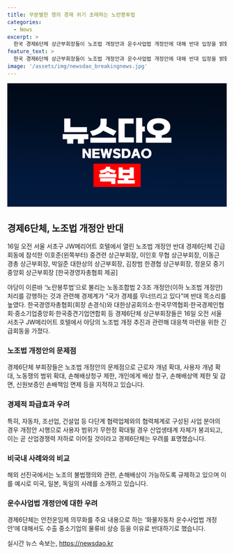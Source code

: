 ```yaml
---
title: 무분별한 쟁의 경제 위기 초래하는 노란봉투법
categories:
  - News
excerpt: >
  한국 경제6단체 상근부회장들이 노조법 개정안과 운수사업법 개정안에 대해 반대 입장을 밝혔다. 개정안 시행 시 협력업체 근로자의 일자리가 위협받고, 불법쟁의에 대한 손해배상이 제한될 우려를 피력했으며, 선진국에서의 규제를 예시로 들어 반대 입장을 뒷받침하고 있다. 이들은 노조법 개정안의 문제점을 지적하며, 이로 인한 산업경쟁력 저하와 국가 경제 파탄을 우려하고 있다. 또한, 화물자동차 운수사업법 개정안에 대해서도 반대 의사를 표명했다.
feature_text: >
  한국 경제6단체 상근부회장들이 노조법 개정안과 운수사업법 개정안에 대해 반대 입장을 밝혔다. 개정안 시행 시 협력업체 근로자의 일자리가 위협받고, 불법쟁의에 대한 손해배상이 제한될 우려를 피력했으며, 선진국에서의 규제를 예시로 들어 반대 입장을 뒷받침하고 있다. 이들은 노조법 개정안의 문제점을 지적하며, 이로 인한 산업경쟁력 저하와 국가 경제 파탄을 우려하고 있다. 또한, 화물자동차 운수사업법 개정안에 대해서도 반대 의사를 표명했다.
image: '/assets/img/newsdao_breakingnews.jpg'
---
```


<p><img src="/assets/img/newsdao_breakingnews.jpg" alt="ranknews 속보" /></p>

<h2 data-ke-size="size26">경제6단체, 노조법 개정안 반대</h2>

<p data-ke-size="size16">16일 오전 서울 서초구 JW메리어트 호텔에서 열린 노조법 개정안 반대 경제6단체 긴급 회동에 참석한 이호준(왼쪽부터) 중견련 상근부회장, 이인호 무협 상근부회장, 이동근 경총 상근부회장, 박일준 대한상의 상근부회장, 김창범 한경협 상근부회장, 정윤모 중기중앙회 상근부회장 [한국경영자총협회 제공]</p>

<p data-ke-size="size16">야당이 이른바 ‘노란봉투법’으로 불리는 노동조합법 2·3조 개정안(이하 노조법 개정안) 처리를 강행하는 것과 관련해 경제계가 “국가 경제를 무너뜨리고 있다”며 반대 목소리를 높였다. 한국경영자총협회(회장 손경식)와 대한상공회의소·한국무역협회·한국경제인협회·중소기업중앙회·한국중견기업연합회 등 경제6단체 상근부회장들은 16일 오전 서울 서초구 JW메리어트 호텔에서 야당의 노조법 개정 추진과 관련해 대응책 마련을 위한 긴급회동을 가졌다.</p>

<h3 data-ke-size="size24">노조법 개정안의 문제점</h3>

<p data-ke-size="size16">경제6단체 부회장들은 노조법 개정안의 문제점으로 근로자 개념 확대, 사용자 개념 확대, 노동쟁의 범위 확대, 손해배상청구 제한, 개인에게 배상 청구, 손해배상액 제한 및 감면, 신원보증인 손배책임 면제 등을 지적하고 있습니다.</p>

<h3 data-ke-size="size24">경제적 파급효과 우려</h3>

<p data-ke-size="size16">특히, 자동차, 조선업, 건설업 등 다단계 협력업체와의 협력체계로 구성된 사업 분야의 경우 개정안 시행으로 사용자 범위가 무한정 확대될 경우 산업생태계 자체가 붕괴되고, 이는 곧 산업경쟁력 저하로 이어질 것이라고 경제6단체는 우려를 표명했습니다.</p>

<h3 data-ke-size="size24">비국내 사례와의 비교</h3>

<p data-ke-size="size16">해외 선진국에서는 노조의 불법쟁의와 관련, 손해배상이 가능하도록 규제하고 있으며 이를 예시로 미국, 일본, 독일의 사례를 소개하고 있습니다.</p>

<h3 data-ke-size="size24">운수사업법 개정안에 대한 우려</h3>

<p data-ke-size="size16">경제6단체는 안전운임제 의무화를 주요 내용으로 하는 ‘화물자동차 운수사업법 개정안’에 대해서도 수출 중소기업의 물류비 상승 등을 이유로 반대하기로 했습니다.</p>
실시간 뉴스 속보는, <a href="https://newsdao.kr" rel="dofollow">https://newsdao.kr</a>


